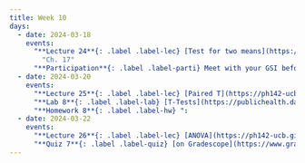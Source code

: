 ```yaml
---
title: Week 10
days:
  - date: 2024-03-18
    events:
      "**Lecture 24**{: .label .label-lec} [Test for two means](https://ph142-ucb.github.io/sp24/src/lec/flavors-of-t.pdf) ([Recording](https://bcourses.berkeley.edu/courses/1532521/pages/two-sample-t))":
        "Ch. 17"
      "**Participation**{: .label .label-parti} Meet with your GSI before submitting Part II ":
  - date: 2024-03-20
    events:
      "**Lecture 25**{: .label .label-lec} [Paired T](https://ph142-ucb.github.io/sp24/src/lec/paired-t.pdf) ":
      "**Lab 8**{: .label .label-lab} [T-Tests](https://publichealth.datahub.berkeley.edu/hub/user-redirect/git-pull?repo=https%3A%2F%2Fgithub.com%2Fph142-ucb%2Fph142-sp24&urlpath=rstudio%2F&branch=main) (Due Apr. 2nd)":
      "**Homework 8**{: .label .label-hw} ":
  - date: 2024-03-22
    events:
      "**Lecture 26**{: .label .label-lec} [ANOVA](https://ph142-ucb.github.io/sp24/src/lec/anova.pdf) ": 
      "**Quiz 7**{: .label .label-quiz} [on Gradescope](https://www.gradescope.com/courses/704333) (Due Mar. 23rd, 12PM noon PST)":
---
```

